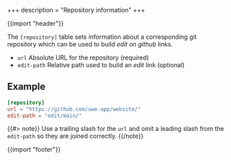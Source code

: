 +++
description = "Repository information"
+++

{{import "header"}}

The `[repository]` table sets information about a corresponding git repository which can be used to build *edit on github* links.

* `url` Absolute URL for the repository (required)
* `edit-path` Relative path used to build an *edit* link (optional)

## Example

```toml
[repository]
url = "https://github.com/uwe-app/website/"
edit-path = "edit/main/"
```

{{#> note}}
Use a trailing slash for the `url` and omit a leading slash from the `edit-path` so they are joined correctly.
{{/note}}

{{import "footer"}}

